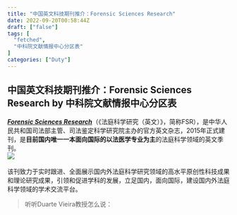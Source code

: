 ```yaml
---
title: "中国英文科技期刊推介：Forensic Sciences Research"
date: 2022-09-20T00:58:44Z
draft: ["false"]
tags: [
  "fetched",
  "中科院文献情报中心分区表"
]
categories: ["Duty"]
---
```

中国英文科技期刊推介：Forensic Sciences Research by 中科院文献情报中心分区表
------
<div><section data-mpa-powered-by="yiban.io"><section powered-by="xiumi.us"><section><section powered-by="xiumi.us"><section><section><a target="_blank" href="https://www.tandfonline.com/journals/tfsr20" textvalue="Forensic Sciences Research" linktype="text" imgurl="" tab="outerlink" data-linktype="2"><span><strong><em>Forensic Sciences Research</em></strong></span></a><span>（《法庭科学研究（英文）》，简称FSR），是中华人民共和国司法部主管、司法鉴定科学研究院主办的官方英文杂志，2015年正式建刊，是<strong>目前国内唯一一本面向国际的以法医学专业为主</strong>的法庭科学领域的英文季刊。</span></section><section><span><img data-backh="328" data-backw="473" data-ratio="0.6944444" data-src="https://mmbiz.qpic.cn/mmbiz_png/mpjbtWxnl5icHbPMOmzSfM9qlbN1A5Z9aeIu2aVZQ5ibwPianCVfOJYPDoR97m03yacSMVotsvCuTgibrjJicHZDznA/640?wx_fmt=png" data-type="png" data-w="1080" src="https://mmbiz.qpic.cn/mmbiz_png/mpjbtWxnl5icHbPMOmzSfM9qlbN1A5Z9aeIu2aVZQ5ibwPianCVfOJYPDoR97m03yacSMVotsvCuTgibrjJicHZDznA/640?wx_fmt=png"></span></section><section><span><br></span></section><section><span>该刊致力于实时跟进、全面展示国内外法庭科学研究领域的高水平原创性科技成果和理论研究成果，引领和促进学科的发展，立足国内，面向国际，建设国内外法庭科学领域的学术交流平台。</span></section><blockquote data-type="2" data-url="" data-author-name="" data-content-utf8-length="20" data-source-title=""><section><section>听听Duarte Vieira教授怎么说：</section></section></blockquote></section></section></section></section><section><iframe data-vidtype="2" data-mpvid="wxv_2577234845807214593" data-cover="http%3A%2F%2Fmmbiz.qpic.cn%2Fmmbiz_jpg%2FmpjbtWxnl5icHbPMOmzSfM9qlbN1A5Z9aROHfb9h6Ujn6Lm5wp03LxKc423iaXBibnWeiahAoJhYBCpAhNmDDI02JQ%2F0%3Fwx_fmt%3Djpeg" allowfullscreen="" frameborder="0" data-ratio="1.7777777777777777" data-w="1280" data-src="https://mp.weixin.qq.com/mp/readtemplate?t=pages/video_player_tmpl&amp;action=mpvideo&amp;auto=0&amp;vid=wxv_2577234845807214593"></iframe></section><section><span></span></section><section powered-by="xiumi.us"><section><section powered-by="xiumi.us"><section><section><svg viewbox="0 0 1 1"></svg></section></section></section></section><section><section powered-by="xiumi.us"><section><section><section powered-by="xiumi.us"><section><section powered-by="xiumi.us"><section><svg viewbox="0 0 1 1"></svg></section></section><section powered-by="xiumi.us"><section><svg viewbox="0 0 1 1"></svg></section></section><section powered-by="xiumi.us"><section><section powered-by="xiumi.us"><section><svg viewbox="0 0 1 1"></svg></section></section></section><section><section powered-by="xiumi.us"><section><svg viewbox="0 0 1 1"></svg></section></section></section></section></section></section><section powered-by="xiumi.us"><section><section><svg viewbox="0 0 1 1"></svg></section></section></section></section></section></section></section><section><section powered-by="xiumi.us"><section><svg viewbox="0 0 1 1"></svg></section></section></section></section><section powered-by="xiumi.us"><section><section powered-by="xiumi.us"><section><section powered-by="xiumi.us"><p><strong>01</strong></p></section></section></section></section><section><section powered-by="xiumi.us"><section><section powered-by="xiumi.us"><section><p><strong>期刊基本情况</strong></p></section></section></section><section><section powered-by="xiumi.us"><section><section powered-by="xiumi.us"><section><section powered-by="xiumi.us"><section><p><em><strong>Law</strong></em></p></section></section></section></section></section></section></section></section></section></section><table><tbody><tr><td width="144" valign="middle" align="right"><strong><span>ISSN<br></span></strong></td><td width="391" valign="top"><span>2096-1790</span></td></tr><tr><td width="144" valign="middle" align="right"><strong><span>CN</span></strong></td><td width="391" valign="top"><span>31-2116/D</span></td></tr><tr><td width="144" valign="middle" align="right"><strong><span>OA期刊<br></span></strong></td><td width="391" valign="top"><span>是<br></span></td></tr><tr><td width="144" valign="middle" align="right"><strong><span>出版周期<br></span></strong></td><td width="391" valign="top"><span>季刊<br></span></td></tr><tr><td width="144" valign="middle" align="right"><strong><span>出版商<br></span></strong></td><td width="391" valign="top"><span>Taylor &amp; Francis</span></td></tr><tr><td width="144" valign="middle" align="right"><strong><span>APC<br></span></strong></td><td width="391" valign="top"><span>免收APC<br></span></td></tr><tr><td width="144" valign="middle" align="right"><strong><span>审稿周期<br></span></strong></td><td width="391" valign="top"><span>37天<br></span></td></tr><tr><td width="144" valign="middle" align="right"><strong><span>拒稿率<br></span></strong></td><td width="391" valign="top"><span>61%<br></span></td></tr><tr><td width="144" valign="middle" align="right"><strong><span>期刊分区<br></span></strong></td><td width="391" valign="top"><a data-miniprogram-appid="wx78e7268a72366a43" data-miniprogram-path="pages/advanced/detail/index?abbr=2096-1790" data-miniprogram-nickname="中科院文献情报中心分区表" href="" data-miniprogram-type="text" data-miniprogram-servicetype="0">大类：医学 4区；小类：MEDICINE, LEGAL 医学，法 4区</a> </td></tr><tr><td width="144" valign="middle" align="right"><strong><span>所获荣誉<br></span></strong></td><td width="391" valign="top"><span>2021中国最具国际影响力学术期刊，入选世界期刊影响力指数（WJCI）报告，华东地区期刊“优秀栏目”奖，第四届上海市高校优秀科技期刊，连续三年获上海市促进文化创意产业发展财政扶持（出版）资金资助</span></td></tr><tr><td valign="middle" colspan="1" rowspan="1" width="144" align="right"><strong><span>数据库收录<br></span></strong></td><td valign="top" colspan="1" rowspan="1" width="391"><span><span lang="EN-US">ESCI、Scopus、PMC、DOAJ、ProQuest、HeinOnline、CSCD</span><span>、</span></span><span>万方</span></td></tr></tbody></table><section powered-by="xiumi.us"><section><section powered-by="xiumi.us"><section><section powered-by="xiumi.us"><p><strong>02</strong></p></section></section></section></section><section><section powered-by="xiumi.us"><section><section powered-by="xiumi.us"><section><p><strong>国际化的编委团队</strong></p></section></section></section><section><section powered-by="xiumi.us"><section><section powered-by="xiumi.us"><section><section powered-by="xiumi.us"><section><p><em><strong>Law</strong></em></p></section></section></section></section></section></section></section></section></section></section><section><span>FSR的主编和执行主编分别为原司法部司法鉴定科学技术研究所所长<strong>沈敏研究员</strong>、葡萄牙科英布拉大学<strong>Duarte Vieira教授</strong>。</span></section><p powered-by="xiumi.us"><span>FSR编委成员来自25个国家和地区，中国大陆以外编委占91%，包括法庭科学领域著名国际学术组织的主席，专业涉及社会科学和自然科学，且不乏担任多本期刊编委、主编等职务的学者。</span></p><section><section><img data-croporisrc="https://mmbiz.qpic.cn/mmbiz_png/mpjbtWxnl5icHbPMOmzSfM9qlbN1A5Z9aDpuibZu7DWbUqcKNKOagOtNR8541cKHCdJmylCenekjkLOufIoBcqMA/640?wx_fmt=png" data-cropx1="0" data-cropx2="1042.629757785467" data-cropy1="0" data-cropy2="463.3910034602076" data-ratio="0.44529750479846447" data-src="https://mmbiz.qpic.cn/mmbiz_jpg/mpjbtWxnl5icHbPMOmzSfM9qlbN1A5Z9auqzE2BMOLQw5VW0I1AxtKmmQCqX6ibicxEPMyYnTkqzyCw16vQS8z7KQ/640?wx_fmt=jpeg" data-type="jpeg" data-w="1042" src="https://mmbiz.qpic.cn/mmbiz_jpg/mpjbtWxnl5icHbPMOmzSfM9qlbN1A5Z9auqzE2BMOLQw5VW0I1AxtKmmQCqX6ibicxEPMyYnTkqzyCw16vQS8z7KQ/640?wx_fmt=jpeg"></section></section><section><section><br></section></section><section powered-by="xiumi.us"><section><section powered-by="xiumi.us"><section><section powered-by="xiumi.us"><p><strong>03</strong></p></section></section></section></section><section><section powered-by="xiumi.us"><section><section powered-by="xiumi.us"><section><p><strong>收稿范围&amp;国际化稿件</strong></p></section></section></section><section><section powered-by="xiumi.us"><section><section powered-by="xiumi.us"><section><section powered-by="xiumi.us"><section><p><em><strong>Law</strong></em></p></section></section></section></section></section></section></section></section></section></section><p powered-by="xiumi.us"><span>作为一本同行评议期刊，FSR发表法庭科学内不同领域研究成果，包括法医学（病理学、临床学、精神病学、毒理学、物证学、人类学、毒物分析等），刑事技术，文检鉴定，微量物证鉴定，交通事故鉴定，与法庭科学相关的理化检查、生物学、生物医学、电子证据、司法会计、教育研究、司法鉴定体制研究等。栏目包括论著、综述、短篇报道、技术报道、案例报道等。</span></p><section powered-by="xiumi.us"><section><img data-croporisrc="https://mmbiz.qpic.cn/mmbiz_png/mpjbtWxnl5icHbPMOmzSfM9qlbN1A5Z9aAkj8LibGnTmMd1iaEQI8eDahLfANtCX8uxNFULL5ekGpWsxmw1QaZSEQ/640?wx_fmt=png" data-cropx1="0" data-cropx2="1080" data-cropy1="44.844290657439444" data-cropy2="706.2975778546712" data-ratio="0.6129629629629629" data-src="https://mmbiz.qpic.cn/mmbiz_jpg/mpjbtWxnl5icHbPMOmzSfM9qlbN1A5Z9ar7siaz41vBVZIKCeDE9vcEqq50cr9UVKxricPAoIbQuA9tNdaSBjF6cQ/640?wx_fmt=jpeg" data-type="jpeg" data-w="1080" src="https://mmbiz.qpic.cn/mmbiz_jpg/mpjbtWxnl5icHbPMOmzSfM9qlbN1A5Z9ar7siaz41vBVZIKCeDE9vcEqq50cr9UVKxricPAoIbQuA9tNdaSBjF6cQ/640?wx_fmt=jpeg"></section></section><p powered-by="xiumi.us"><span>（<span>FSR 发文主题</span>）</span><br></p><p><span>创刊至今，FSR共收到来自67个国家和地区约757篇投稿，国际稿件约占74%，绝大多数来自欧美地区；模拟影响因子2019年为1.468，2020年为3.09，2021年为3.3；与SCIE数据库中17本同领域期刊相比位列4/18，进入Q1；施引国家和地区主要为美国、中国、欧洲国家。</span></p><section powered-by="xiumi.us"><section><section powered-by="xiumi.us"><section><section powered-by="xiumi.us"><p><strong>04</strong></p></section></section></section></section><section><section powered-by="xiumi.us"><section><section powered-by="xiumi.us"><section><p><strong>高水平专刊出版</strong></p></section></section></section><section><section powered-by="xiumi.us"><section><section powered-by="xiumi.us"><section><section powered-by="xiumi.us"><section><p><em><strong>Law</strong></em></p></section></section></section></section></section></section></section></section></section></section><section><span>FSR在发表自由来稿的同时，定期出版专刊，为国际读者快速了解法医科学领域的最新的技术和研究进展提供了平台。</span></section><p powered-by="xiumi.us"><span>每期专刊由国际特约编辑负责，主要为各学科顶尖学者，以保证高质量的特刊内容。至今已邀请到12位学者，编辑出版特刊11期，包括“恐怖袭击后法医多学科的响应”、“灾难受害者个体识别技术研究进展”、“司法鉴定科学研究与实践：构建诚信文化”等，内容涵盖法医人类学、法医病理学、法医物证学、法医毒物化学、法医昆虫学、法医精神病学、法医科研诚信、法医人道主义等研究领域。</span></p><blockquote data-type="2" data-url="" data-author-name="" data-content-utf8-length="66" data-source-title=""><section><section><p>往期特刊回顾：</p><p><a href="https://www.tandfonline.com/journals/tfsr20/special-issues" data-linktype="2">https://www.tandfonline.com/journals/tfsr20/special-issues</a></p></section></section></blockquote><section powered-by="xiumi.us"><section><section powered-by="xiumi.us"><section><section powered-by="xiumi.us"><p><strong>05</strong></p></section></section></section></section><section><section powered-by="xiumi.us"><section><section powered-by="xiumi.us"><section><p><strong>联络方式</strong></p></section></section></section><section><section powered-by="xiumi.us"><section><section powered-by="xiumi.us"><section><section powered-by="xiumi.us"><section><p><em><strong>Law</strong></em></p></section></section></section></section></section></section></section></section></section></section><section><section><section powered-by="xiumi.us"><p><strong><span>期刊官网：</span></strong><span></span></p><p><a target="_blank" href="https://www.tandfonline.com/journals/tfsr20" textvalue="https://www.tandfonline.com/journals/tfsr20" linktype="text" imgurl="" tab="outerlink" data-linktype="2"><span>https://www.tandfonline.com/journals/tfsr20</span></a><span></span></p><p><strong><span>投稿网址：</span></strong><span></span></p><p><a target="_blank" href="https://www.editorialmanager.com/tfsr" textvalue="https://www.editorialmanager.com/tfsr" linktype="text" imgurl="" tab="outerlink" data-linktype="2"><span>https://www.editorialmanager.com/tfsr</span></a><span></span></p><p><span><br></span></p><p><span>FSR自创刊以来一步一个脚印，以不断提高期刊质量、扩大国际影响力为目标不懈努力，期刊影响力不断提升，相继被PubMed Central、Scopus、DOAJ、ProQuest、HeinOnline、CSCD、ESCI等数据库收录。</span></p><p><span><br></span></p><p><span><strong><span>未来，FSR将提供更加优质的学术服务，努力打造世界一流、代表国家学术水平的知名期刊，成为我国学术“走出去”的重要平台！</span></strong></span><span></span></p></section></section></section><section powered-by="xiumi.us"><hr><p><br></p><p><span>欢迎关注</span><span>分区表知乎号，参与期刊讨论</span><img data-ratio="1" data-src="https://mmbiz.qpic.cn/mmbiz_png/b96CibCt70iaajvl7fD4ZCicMcjhXMp1v6UibM134tIsO1j5yqHyNhh9arj090oAL7zGhRJRq6cFqFOlDZMleLl4pw/640?wx_fmt=png" data-w="64" src="https://mmbiz.qpic.cn/mmbiz_png/b96CibCt70iaajvl7fD4ZCicMcjhXMp1v6UibM134tIsO1j5yqHyNhh9arj090oAL7zGhRJRq6cFqFOlDZMleLl4pw/640?wx_fmt=png"><br></p></section><h1><a target="_blank" href="https://zhuanlan.zhihu.com/p/564955336" textvalue="期刊推介：Forensic Sciences Research--中国科学院文献情报中心期刊分区表的文章--知乎" linktype="text" imgurl="" tab="outerlink" data-linktype="2"><span><strong>期刊推介：Forensic Sciences Research--中国科学院文献情报中心期刊分区表的文章--知乎</strong></span></a></h1><p powered-by="xiumi.us"><br></p><section powered-by="xiumi.us"><section><section powered-by="xiumi.us"><p><span>中国英文科技期刊推介服务报名预约：</span></p><p><a target="_blank" href="https://shimo.im/forms/1lq7Mgo7lmTm0RAe/fill" textvalue="https://shimo.im/forms/1lq7Mgo7lmTm0RAe/fill" linktype="text" imgurl="" tab="outerlink" data-linktype="2">https://shimo.im/forms/1lq7Mgo7lmTm0RAe/fill</a></p></section></section></section></section><section><mp-common-profile data-pluginname="mpprofile" data-id="MzI1MzA2MzM1NA==" data-headimg="http://mmbiz.qpic.cn/mmbiz_png/mpjbtWxnl58HGngpEEZRlEkQ1cD0rkCGe5VXJNDkRM2YFdicV12S9dPMgCFLpIDQML0618rAtmVfQr8f3IE0ZwA/0?wx_fmt=png" data-nickname="中科院文献情报中心分区表" data-alias="fenqubiao" data-signature="免费查询中科院期刊分区，及时推送官方信息" data-from="0" data-is_biz_ban="0"></mp-common-profile></section><p><img data-galleryid="" data-ratio="0.40760295670538543" data-s="300,640" data-src="https://mmbiz.qpic.cn/mmbiz_png/mpjbtWxnl5ic68mtaKLgbCAfg0IRLXGwAcLfSvZjUEfhwZibDjLKwMQwRb7TXhEAGGH3bdlOlXKhQTayNKPZ2ouw/640?wx_fmt=png" data-type="png" data-w="947" src="https://mmbiz.qpic.cn/mmbiz_png/mpjbtWxnl5ic68mtaKLgbCAfg0IRLXGwAcLfSvZjUEfhwZibDjLKwMQwRb7TXhEAGGH3bdlOlXKhQTayNKPZ2ouw/640?wx_fmt=png"></p></div>  
<hr>
<a href="https://mp.weixin.qq.com/s/qQVPxIv4UAn-bdXfKeL8uQ",target="_blank" rel="noopener noreferrer">原文链接</a>
